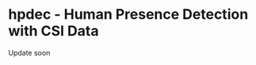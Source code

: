 # hpdec - Human Presence Detection with CSI Data

Update soon
<!-- `hpdec` is a repository that enables real-time indoor human presence detection using Channel State Information (CSI) data obtained from a Raspberry Pi CSI extractor. 
This repository was created to evaluate pre-trained model with data collected by [CALS](https://github.com/INCLab/CALS), and despite being a shallow model, achieved approximately 94% accuracy at window size 70.
<p align="center"><img src="https://user-images.githubusercontent.com/51084152/231768156-e34982d7-57c4-49a2-b121-894b81fbac4a.png"  width="500" height="350"/></p>

## Prerequisites

 - Python 3.x
 - [Nexmon CSI Extractor](https://github.com/seemoo-lab/nexmon_csi) Raspberry Pi B3+/B4(Wi-Fi chip: bcm43455c0) 
 
---
## Installation

1. Clone this repository on CSI extractor and server:

```bash
git clone https://github.com/cheeseBG/hpdec.git
```

2. Install the required dependencies:

```bash
pip install -r requirements.txt
```

## Usage

1. Start the CSI extractor on your Raspberry Pi:

```bash
python3 client.py
```

2. Run the server script on the server-side:

```bash
cd server
python3 rtClassfier_server.py
```

3. The server will analyze the incoming CSI data and display the presence status (either `Presence Detected` or `No Presence Detected`) based on the data analysis.

## Configuration

You can customize the server and client configurations by modifying the `config.yaml` file.

Example:
```yaml
# Server
server_ip: '192.168.1.100'
server_port: 9010

# Client
client_ip: '192.168.0.191'
client_port: 9009
client_mac_address: 'dca6328e1dcb'
```

## Referenced Projects

This project takes inspiration from the following open-source project:
- **Nexmon**: The Nexmon project provides firmware patches for collecting CSI on Broadcom Wi-Fi chips. For more information about this project, please visit the [Nexmon GitHub repository](https://github.com/seemoo-lab/nexmon_csi). -->
